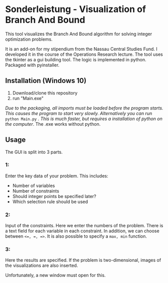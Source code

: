# Sonderleistung - Visualization of Branch And Bound

This tool visualizes the Branch And Bound algorithm for solving integer optimization problems.

It is an add-on for my stipendium from the Nassau Central Studies Fund. I developed it in the course of the Operations Research lecture. 
The tool uses the tkinter as a gui building tool. The logic is implemented in python. Packaged with pyinstaller.

## Installation (Windows 10)

1. Download/clone this repository 
2. run "Main.exe" 

*Due to the packaging, all imports must be loaded before the program starts. This causes the program to start very slowly.
Alternatively you can run* `python Main.py` *. This is much faster, but requires a installation of python on the computer*. The .exe works without python.


## Usage

The GUI is split into 3 parts.

### 1:

Enter the key data of your problem. This includes:
* Number of variables
* Number of constraints
* Should integer points be specified later?
* Which selection rule should be used

### 2:

Input of the constraints. Here we enter the numbers of the problem. There is a text field for each variable in each constraint.
In addition, we can choose between `<=, =, =>`.
It is also possible to specify a `max, min` function.

### 3:

Here the results are specified. 
If the problem is two-dimensional, images of the visualizations are also inserted.

Unfortunately, a new window must open for this.

